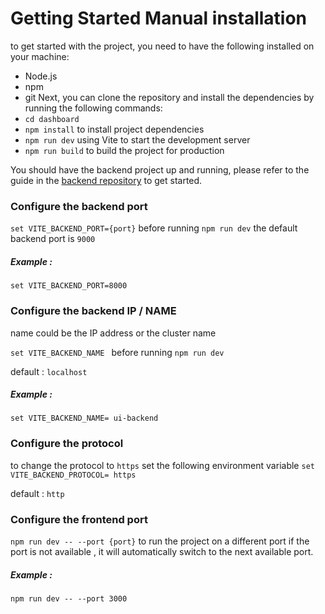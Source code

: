 # Getting Started Manual installation

to get started with the project, you need to have the following installed on your machine:

- Node.js
- npm
- git
  Next, you can clone the repository and install the dependencies by running the following commands:
- `cd dashboard`
- `npm install` to install project dependencies
- `npm run dev` using Vite to start the development server
- `npm run build` to build the project for production

You should have the backend project up and running, please refer to the guide in the [backend repository](https://github.com/projectsveltos/ui-backend) to get started.

### Configure the backend port

`set VITE_BACKEND_PORT={port}` before running `npm run dev`
the default backend port is `9000`

##### Example :

`set VITE_BACKEND_PORT=8000`

### Configure the backend IP / NAME

name could be the IP address or the cluster name

`set VITE_BACKEND_NAME ` before running `npm run dev`

default : `localhost`

##### Example :

`set VITE_BACKEND_NAME= ui-backend`


### Configure the protocol

to change the protocol to `https` set the following environment variable
`set VITE_BACKEND_PROTOCOL= https`

default : `http`

### Configure the frontend port

`npm run dev -- --port {port}` to run the project on a different port
if the port is not available , it will automatically switch to the next available port.

##### Example :

`npm run dev -- --port 3000`

